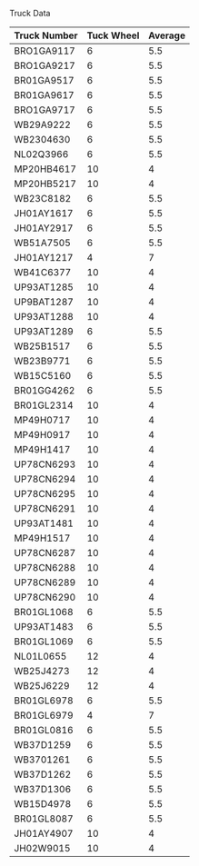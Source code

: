 Truck Data


| Truck Number | Tuck Wheel | Average|
|--------------|---------|----|
| BRO1GA9117   | 6     | 5.5     |
| BRO1GA9217   | 6     | 5.5     |
| BR01GA9517   | 6     | 5.5     |
| BR01GA9617   | 6     | 5.5     |
| BRO1GA9717   | 6     | 5.5     |
| WB29A9222    | 6     | 5.5     |
| WB2304630    | 6     | 5.5     |
| NL02Q3966    | 6     | 5.5     |
| MP20HB4617   | 10    | 4       |
| MP20HB5217   | 10    | 4       |
| WB23C8182    | 6     | 5.5     |
| JH01AY1617   | 6     | 5.5     |
| JH01AY2917   | 6     | 5.5     |
| WB51A7505    | 6     | 5.5     |
| JH01AY1217   | 4     | 7       |
| WB41C6377    | 10    | 4       |
| UP93AT1285   | 10    | 4       |
| UP9BAT1287   | 10    | 4       |
| UP93AT1288   | 10    | 4       |
| UP93AT1289   | 6     | 5.5     |
| WB25B1517    | 6     | 5.5     |
| WB23B9771    | 6     | 5.5     |
| WB15C5160    | 6     | 5.5     |
| BR01GG4262   | 6     | 5.5     |
| BR01GL2314   | 10    | 4       |
| MP49H0717    | 10    | 4       |
| MP49H0917    | 10    | 4       |
| MP49H1417    | 10    | 4       |
| UP78CN6293   | 10    | 4       |
| UP78CN6294   | 10    | 4       |
| UP78CN6295   | 10    | 4       |
| UP78CN6291   | 10    | 4       |
| UP93AT1481   | 10    | 4       |
| MP49H1517    | 10    | 4       |
| UP78CN6287   | 10    | 4       |
| UP78CN6288   | 10    | 4       |
| UP78CN6289   | 10    | 4       |
| UP78CN6290   | 10    | 4       |
| BR01GL1068   | 6     | 5.5     |
| UP93AT1483   | 6     | 5.5     |
| BR01GL1069   | 6     | 5.5     |
| NL01L0655    | 12    | 4       |
| WB25J4273    | 12    | 4       |
| WB25J6229    | 12    | 4       |
| BR01GL6978   | 6     | 5.5     |
| BR01GL6979   | 4     | 7       |
| BR01GL0816   | 6     | 5.5     |
| WB37D1259    | 6     | 5.5     |
| WB3701261    | 6     | 5.5     |
| WB37D1262    | 6     | 5.5     |
| WB37D1306    | 6     | 5.5     |
| WB15D4978    | 6     | 5.5     |
| BR01GL8087   | 6     | 5.5     |
| JH01AY4907   | 10    | 4       |
| JH02W9015    | 10    | 4       |
